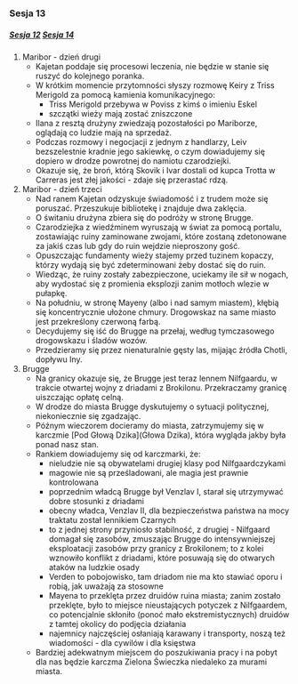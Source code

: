 ### Sesja 13
##### [Sesja 12](#sesja-012) [Sesja 14](#sesja-014)
1. Maribor - dzień drugi
    - Kajetan poddaje się procesowi leczenia, nie będzie w stanie się ruszyć do kolejnego poranka.
    - W krótkim momencie przytomności słyszy rozmowę Keiry z Triss Merigold za pomocą kamienia komunikacyjnego:
        - Triss Merigold przebywa w Poviss z kimś o imieniu Eskel
        - szczątki wieży mają zostać zniszczone
    - Ilana z resztą drużyny zwiedzają pozostałości po Mariborze, oglądają co ludzie mają na sprzedaż.
    - Podczas rozmowy i negocjacji z jednym z handlarzy, Leiv bezszelestnie kradnie jego sakiewkę, o czym dowiadujemy się dopiero w drodze powrotnej do namiotu czarodziejki.
    - Okazuje się, że broń, którą Skovik i Ivar dostali od kupca Trotta w Carreras jest złej jakości - zdaje się przerastać rdzą.
2. Maribor - dzień trzeci
    - Nad ranem Kajetan odzyskuje świadomość i z trudem może się poruszać. Przeszukuje bibliotekę i znajduje dwa zaklęcia.
    - O świtaniu drużyna zbiera się do podróży w stronę Brugge.
    - Czarodziejka z wiedźminem wyruszają w świat za pomocą portalu, zostawiając ruiny zaminowane zwojami, które zostaną zdetonowane za jakiś czas lub gdy do ruin wejdzie nieproszony gość.
    - Opuszczając fundamenty wieży stajemy przed tuzinem kopaczy, którzy wydają się być zdeterminowani żeby dostać się do ruin.
    - Wiedząc, że ruiny zostały zabezpieczone, uciekamy ile sił w nogach, aby wydostać się z promienia eksplozji zanim motłoch wlezie w pułapkę.
    - Na południu, w stronę Mayeny (albo i nad samym miastem), kłębią się koncentrycznie ułożone chmury. Drogowskaz na same miasto jest przekreślony czerwoną farbą.
    - Decydujemy się iść do Brugge na przełaj, według tymczasowego drogowskazu i śladów wozów.
    - Przedzieramy się przez nienaturalnie gęsty las, mijając źródła Chotli, dopływu Iny.
3. Brugge
    - Na granicy okazuje się, że Brugge jest teraz lennem Nilfgaardu, w trakcie otwartej wojny z driadami z Brokilonu. Przekraczamy granicę uiszczając opłatę celną.
    - W drodze do miasta Brugge dyskutujemy o sytuacji politycznej, niekoniecznie się zgadzając.
    - Późnym wieczorem docieramy do miasta, zatrzymujemy się w karczmie [Pod Głową Dzika](Głowa Dzika), która wygląda jakby była ponad nasz stan.
    - Rankiem dowiadujemy się od karczmarki, że:
        - nieludzie nie są obywatelami drugiej klasy pod Nilfgaardczykami
        - magowie nie są prześladowani, ale magia jest prawnie kontrolowana
        - poprzednim władcą Brugge był Venzlav I, starał się utrzymywać dobre stosunki z driadami
        - obecny władca, Venzlav II, dla bezpieczeństwa państwa na mocy traktatu został lennikiem Czarnych
        - to z jednej strony przyniosło stabilność, z drugiej - Nilfgaard domagał się zasobów, zmuszając Brugge do intensywniejszej eksploatacji zasobów przy granicy z Brokilonem; to z kolei wznowiło konflikt z driadami, które posuwają się do otwarych ataków na ludzkie osady
        - Verden to pobojowisko, tam driadom nie ma kto stawiać oporu i robią, jak uważają za stosowne
        - Mayena to przeklęta przez druidów ruina miasta; zanim zostało przeklęte, było to miejsce nieustających potyczek z Nilfgaardem, co potencjalnie skłoniło (ponoć mało ekstremistycznych) druidów z tamtej okolicy do podjęcia działania
        - najemnicy najczęściej osłaniają karawany i transporty, noszą też wiadomości - dla cywilów i dla księstwa
    - Bardziej adekwatnym miejscem do poszukiwania pracy i na pobyt dla nas będzie karczma Zielona Świeczka niedaleko za murami miasta.
